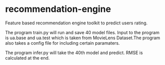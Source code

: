 # recommendation-engine
Feature based recommendation engine toolkit to predict users rating. 

The program train.py will run and save 40 model files. Input to the program is ua.base and ua.test which is taken from MovieLens Dataset.The program also takes a config file for including certain paramaters. 

The program infer.py will take the 40th model and predict. RMSE is calculated at the end. 


